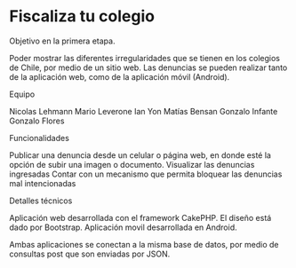 Fiscaliza tu colegio
=======
Objetivo en la primera etapa.

Poder mostrar las diferentes irregularidades que se tienen en los colegios de Chile, por medio de un sitio web. Las denuncias se pueden realizar tanto de la aplicación web, como de la aplicación móvil (Android).

Equipo

Nicolas Lehmann
Mario Leverone
Ian Yon
Matías Bensan
Gonzalo Infante
Gonzalo Flores


Funcionalidades

 Publicar una denuncia desde un celular o página web, en donde esté la opción de subir una imagen o documento.
 Visualizar las denuncias ingresadas
 Contar con un mecanismo que permita bloquear las denuncias mal intencionadas



Detalles técnicos

Aplicación web desarrollada con el framework CakePHP. El diseño está dado por Bootstrap.
Aplicación movil desarrollada en Android.

Ambas aplicaciones se conectan a la misma base de datos, por medio de consultas post que son enviadas por JSON.

